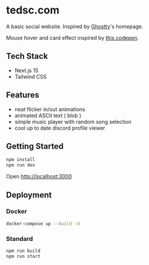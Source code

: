 # tedsc.com

A basic social website. Inspired by [Ghostty](https://ghostty.org/)'s homepage.

Mouse hover and card effect inspired by [this codepen](https://codepen.io/Hyperplexed/pen/MWQeYLW).

## Tech Stack

- Next.js 15
- Tailwind CSS

## Features

- neat flicker in/out animations
- animated ASCII text ( blob )
- simple music player with random song selection
- cool up to date discord profile viewer

## Getting Started

```bash
npm install
npm run dev
```

Open [http://localhost:3000](http://localhost:3000)

## Deployment

### Docker
```bash
docker-compose up --build -d
```

### Standard
```bash
npm run build
npm run start
```
